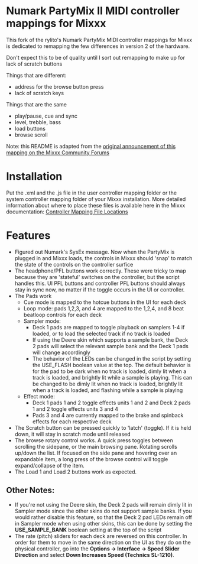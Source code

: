 # Numark PartyMix II MIDI controller mappings for Mixxx

This fork of the rylito's Numark PartyMix MIDI controller mappings for Mixxx is dedicated to remapping the few differences in version 2 of the hardware.

Don't expect this to be of quality until I sort out remapping to make up for lack of scratch buttons

Things that are different:
   - address for the browse button press
   - lack of scratch keys

Things that are the same
  - play/pause, cue and sync
  - level, trebble, bass
  - load buttons
  - browse scroll


Note: this README is adapted from the [original announcement of this mapping on the Mixxx Community Forums](https://www.mixxx.org/forums/viewtopic.php?f=7&t=9232&start=10#p38408)

# Installation

Put the .xml and the .js file in the user controller mapping folder or the system controller mapping folder of your Mixxx installation. More detailed information about where to place these files is available here in the Mixxx documentation: [Controller Mapping File Locations](https://www.mixxx.org/wiki/doku.php/controller_mapping_file_locations)


# Features

- Figured out Numark's SysEx message. Now when the PartyMix is plugged in and Mixxx loads, the controls in Mixxx should 'snap' to match the state of the controls on the controller surfice
- The headphone/PFL buttons work correctly. These were tricky to map because they are 'stateful' switches on the controller, but the script handles this. UI PFL buttons and controller PFL buttons should always stay in sync now, no matter if the toggle occurs in the UI or controller.
- The Pads work
    - Cue mode is mapped to the hotcue buttons in the UI for each deck
    - Loop mode: pads 1,2,3, and 4 are mapped to the 1,2,4, and 8 beat beatloop controls for each deck
    - Sampler mode:
        - Deck 1 pads are mapped to toggle playback on samplers 1-4 if loaded, or to load the selected track if no track is loaded
        - If using the Deere skin which supports a sample bank, the Deck 2 pads will select the relevant sample bank and the Deck 1 pads will change accordingly
        - The behavior of the LEDs can be changed in the script by setting the USE_FLASH boolean value at the top. The default behavior is for the pad to be dark when no track is loaded, dimly lit when a track is loaded, and brightly lit while a sample is playing. This can be changed to be dimly lit when no track is loaded, brightly lit when a track is loaded, and flashing while a sample is playing
    - Effect mode:
        - Deck 1 pads 1 and 2 toggle effects units 1 and 2 and Deck 2 pads 1 and 2 toggle effects units 3 and 4
        - Pads 3 and 4 are currently mapped to the brake and spinback effects for each respective deck
- The Scratch button can be pressed quickly to 'latch' (toggle). If it is held down, it will stay in scratch mode until released
- The browse rotary control works. A quick press toggles between scrolling the sidepane, or the main browsing pane. Rotating scrolls up/down the list. If focused on the side pane and hovering over an expandable item, a long press of the browse control will toggle expand/collapse of the item.
- The Load 1 and Load 2 buttons work as expected.

## Other Notes:

- If you're not using the Deere skin, the Deck 2 pads will remain dimly lit in Sampler mode since the other skins do not support sample banks. If you would rather disable this feature, so that the Deck 2 pad LEDs remain off in Sampler mode when using other skins, this can be done by setting the **USE_SAMPLE_BANK** boolean setting at the top of the script
- The rate (pitch) sliders for each deck are reversed on this controller. In order for them to move in the same direction on the UI as they do on the physical controller, go into the **Options -> Interface -> Speed Slider Direction** and select **Down Increases Speed (Technics SL-1210)**.
